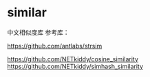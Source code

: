# similar
中文相似度库
参考库：

https://github.com/antlabs/strsim

https://github.com/NETkiddy/cosine_similarity
https://github.com/NETkiddy/simhash_similarity


